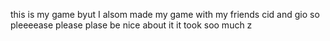 this is my game 
byut
 I alsom made my game with my friends cid and gio so pleeeease please plase be nice about it it took soo much
z
